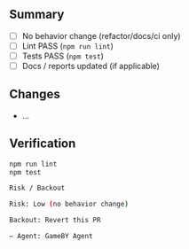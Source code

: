 ## Summary
- [ ] No behavior change (refactor/docs/ci only)
- [ ] Lint PASS (`npm run lint`)
- [ ] Tests PASS (`npm test`)
- [ ] Docs / reports updated (if applicable)

## Changes
- ...

## Verification
```bash
npm run lint
npm test

Risk / Backout

Risk: Low (no behavior change)

Backout: Revert this PR

— Agent: GameBY Agent
